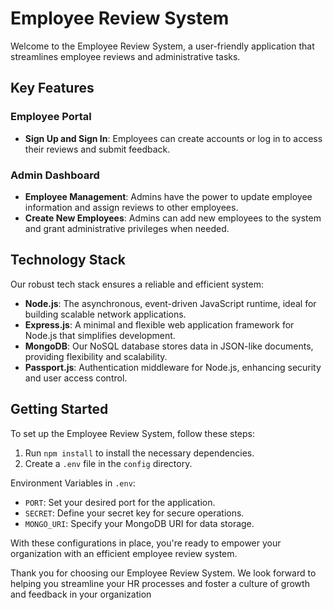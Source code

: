 # Employee Review System

Welcome to the Employee Review System, a user-friendly application that streamlines employee reviews and administrative tasks.

## Key Features

### Employee Portal
- **Sign Up and Sign In**: Employees can create accounts or log in to access their reviews and submit feedback.

### Admin Dashboard
- **Employee Management**: Admins have the power to update employee information and assign reviews to other employees.
- **Create New Employees**: Admins can add new employees to the system and grant administrative privileges when needed.

## Technology Stack

Our robust tech stack ensures a reliable and efficient system:

- **Node.js**: The asynchronous, event-driven JavaScript runtime, ideal for building scalable network applications.
- **Express.js**: A minimal and flexible web application framework for Node.js that simplifies development.
- **MongoDB**: Our NoSQL database stores data in JSON-like documents, providing flexibility and scalability.
- **Passport.js**: Authentication middleware for Node.js, enhancing security and user access control.

## Getting Started

To set up the Employee Review System, follow these steps:

1. Run `npm install` to install the necessary dependencies.
2. Create a `.env` file in the `config` directory.

Environment Variables in `.env`:
- `PORT`: Set your desired port for the application.
- `SECRET`: Define your secret key for secure operations.
- `MONGO_URI`: Specify your MongoDB URI for data storage.

With these configurations in place, you're ready to empower your organization with an efficient employee review system.

Thank you for choosing our Employee Review System. We look forward to helping you streamline your HR processes and foster a culture of growth and feedback in your organization
